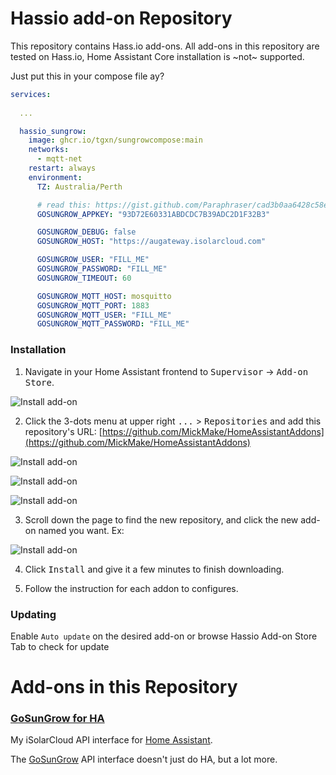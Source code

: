 
# Hassio add-on Repository
This repository contains Hass.io add-ons. All add-ons in this repository are tested on Hass.io, Home Assistant Core installation is ~not~ supported.

Just put this in your compose file ay?

```yaml
services:
  
  ...

  hassio_sungrow:
    image: ghcr.io/tgxn/sungrowcompose:main
    networks:
      - mqtt-net
    restart: always
    environment:
      TZ: Australia/Perth

      # read this: https://gist.github.com/Paraphraser/cad3b0aa6428c58ee87bc835ac12ed37#part4
      GOSUNGROW_APPKEY: "93D72E60331ABDCDC7B39ADC2D1F32B3"

      GOSUNGROW_DEBUG: false
      GOSUNGROW_HOST: "https://augateway.isolarcloud.com"

      GOSUNGROW_USER: "FILL_ME"
      GOSUNGROW_PASSWORD: "FILL_ME"
      GOSUNGROW_TIMEOUT: 60

      GOSUNGROW_MQTT_HOST: mosquitto
      GOSUNGROW_MQTT_PORT: 1883
      GOSUNGROW_MQTT_USER: "FILL_ME"
      GOSUNGROW_MQTT_PASSWORD: "FILL_ME"

```

### Installation
1. Navigate in your Home Assistant frontend to <kbd>Supervisor</kbd> -> <kbd>Add-on Store</kbd>.

![Install add-on](https://github.com/MickMake/HomeAssistantAddons/raw/main/GoSungrow/docs/ScreenShot1.png)

2. Click the 3-dots menu at upper right <kbd>...</kbd> > <kbd>Repositories</kbd> and add this repository's URL: [https://github.com/MickMake/HomeAssistantAddons](https://github.com/MickMake/HomeAssistantAddons)

![Install add-on](https://github.com/MickMake/HomeAssistantAddons/raw/main/GoSungrow/docs/ScreenShot2.png)

![Install add-on](https://github.com/MickMake/HomeAssistantAddons/raw/main/GoSungrow/docs/ScreenShot3.png)

![Install add-on](https://github.com/MickMake/HomeAssistantAddons/raw/main/GoSungrow/docs/ScreenShot4.png)

3. Scroll down the page to find the new repository, and click the new add-on named you want. Ex:

![Install add-on](https://github.com/MickMake/HomeAssistantAddons/raw/main/GoSungrow/docs/ScreenShot4b.png)

4. Click <kbd>Install</kbd> and give it a few minutes to finish downloading.

5. Follow the instruction for each addon to configures.


### Updating
Enable `Auto update` on the desired add-on or browse Hassio Add-on Store Tab to check for update

# Add-ons in this Repository

### [GoSunGrow for HA](https://github.com/MickMake/HomeAssistantAddons/tree/main/GoSungrow)
My iSolarCloud API interface for [Home Assistant](https://www.home-assistant.io/).

The [GoSunGrow](https://github.com/MickMake/GoSunGrow/) API interface doesn't just do HA, but a lot more.
